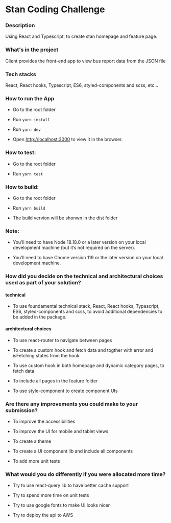 # Stan Coding Challenge

### Description

Using React and Typescript, to create stan homepage and feature page.

### What's in the project

Client provides the front-end app to view bus report data from the JSON file

### Tech stacks

React, React hooks, Typescript, ES6, styled-components and scss, etc...

### How to run the App

- Go to the root folder

- Run `yarn install`

- Run `yarn dev`

- Open [http://localhost:3000](http://localhost:3000) to view it in the browser.

### How to test:

- Go to the root folder

- Run `yarn test`

### How to build:

- Go to the root folder

- Run `yarn build`

- The build vervion will be shonwn in the dist folder

### Note:

- You’ll need to have Node 18.18.0 or a later version on your local development machine (but it’s not required on the server).

- You’ll need to have Chome version 119 or the later version on your local development machine.

### How did you decide on the technical and architectural choices used as part of your solution?

#### technical

- To use foundamental technical stack, React, React hooks, Typescript, ES6, styled-components and scss, to avoid additional dependencies to be added in the package.

#### architectural choices

- To use react-router to navigate between pages

- To create a custom hook and fetch data and togther with error and isFetching states from the hook

- To use custom hook in both homepage and dynamic category pages, to fetch data

- To include all pages in the feature folder

- To use style-component to create component UIs

### Are there any improvements you could make to your submission?

- To improve the accessibilities

- To improve the UI for mobile and tablet views

- To create a theme

- To create a UI component lib and include all components

- To add more unit tests

### What would you do differently if you were allocated more time?

- Try to use react-query lib to have better cache support

- Try to spend more time on unit tests

- Try to use google fonts to make UI looks nicer

- Try to deploy the api to AWS
